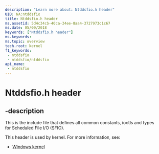 ```yaml
---
description: "Learn more about: Ntddsfio.h header"
UID: NA:ntddsfio
title: Ntddsfio.h header
ms.assetid: 5d4c34cb-40ca-34ee-8aa4-3727973c1c67
ms.date: 05/09/2018
keywords: ["Ntddsfio.h header"]
ms.keywords: 
ms.topic: overview
tech.root: kernel
f1_keywords:
 - ntddsfio
 - ntddsfio/ntddsfio
api_name:
 - ntddsfio
---
```


# Ntddsfio.h header


## -description

This is the include file that defines all common constants, ioctls and types for Scheduled File I/O (SFIO).

This header is used by kernel. For more information, see:

- [Windows kernel](../_kernel/index.md)


